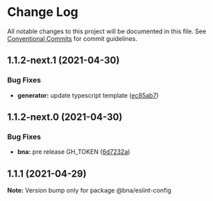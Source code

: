# Change Log

All notable changes to this project will be documented in this file.
See [Conventional Commits](https://conventionalcommits.org) for commit guidelines.

## 1.1.2-next.1 (2021-04-30)


### Bug Fixes

* **generator:** update typescript template ([ec85ab7](https://github.com/robot-ux/bna/commit/ec85ab79be4ae00bbeca012ac2217873d81d4eec))





## 1.1.2-next.0 (2021-04-30)


### Bug Fixes

* **bna:** pre release GH_TOKEN ([6d7232a](https://github.com/robot-ux/bna/commit/6d7232aae2daeadea94771f6bac479929bf14b2c))





## 1.1.1 (2021-04-29)

**Note:** Version bump only for package @bna/eslint-config
